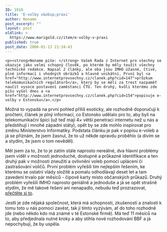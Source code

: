 ```yaml
---
ID: 1910
title: 'E-volby v&nbsp;praxi'
author: Noname
post_excerpt: ""
layout: post
oldlink: >
  https://www.marigold.cz/item/e-volby-v-praxi
published: true
post_date: 2006-01-13 21:34:43
---
```

	<p><strong>Noname píše: </strong> Vašek Rada z Internet pro všechny se ukazuje jako velmi schopný člověk, po kterém by měly toužit všechny technické redakce. Napsal 2 články, ale oba jsou IMHO úžasné, čtivé, plné informací i vhodných obrázků a hlavně unikátní. První byl <a href="http://www.internetprovsechny.cz/clanek.php?cid=147">průzkum telekomunikačních regulátorů</a>, který by se měli za trest nazpaměť naučit vysoce postavení zaměstanci ČTÚ. Ten druhý, kvůli kterému zde píšu vyšel dnes a <a href="http://www.internetprovsechny.cz/clanek.php?cid=154">popisuje e-volby v Estonsku</a>.</p>
<p>Možná to vypadá na první pohled příliš exoticky, ale rozhodně doporučuji k pročtení, článek je plný informací, co Estonsko udělalo pro to, aby byli na telekomunikační špici (už teď mají 4× větší penetraci internetu než u nás a předstihují i mnohé západní státy), opět by se zde mohlo inspirovat pro změnu Ministerstvo Informatiky. Podstata článku je pak v popisu e-voleb a já se přiznám, že jsem žasnul, že to už někde opravdu proběhlo (a divím se a stydím, že jsem o tom nevěděl).</p>
<p>Měl jsem za to, že to je zatím stále naprosto nereálné, dva hlavní problémy jsem viděl v možnosti jednoduché, dostupné a průkazné identifikace a ten druhý pak v možnosti zneužití a ovlivnění voleb pomocí uplácení či zastrašování voličů. První problém vyřešili tím nejlepším řešením, ke kterému se ostatní vlády složitě a pomalu odhodlávají deset let a tam zavedení trvalo pár měsíců - čipové karty místo občanských průkazů. Druhý problém vyřešili IMHO naprosto geniálně a jednoduše a já se opět strašně stydím, že mě takové řešení ani nenapadlo, nebudu teď prozrazovat, <a href="http://www.internetprovsechny.cz/clanek.php?cid=154">přečtěte si to</a>.</p>
<p>Jestli je zde nějaká společnost, která má schopnosti, zkušenosti a znalosti k tomu toto u nás pomoci zavést, tak jí tímto vyzývám, ať do toho rozhodně jde (nebo někdo kdo má známé v té Estonské firmě). Má teď 11 měsíců na to, aby předjednala nutné kroky a aby stihla nové rozhodování BBF a já nepochybuji, že by uspěla.</p>